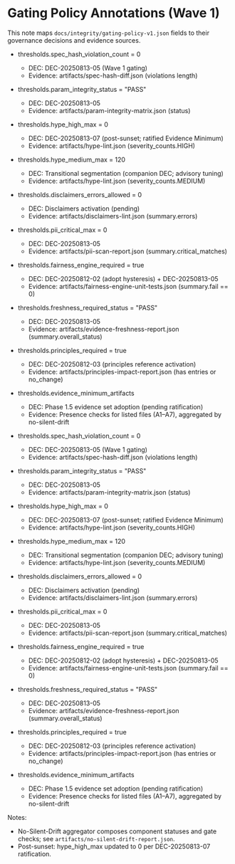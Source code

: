 # Gating Policy Annotations (Wave 1)

This note maps `docs/integrity/gating-policy-v1.json` fields to their governance decisions and evidence sources.

- thresholds.spec_hash_violation_count = 0
  - DEC: DEC-20250813-05 (Wave 1 gating)
  - Evidence: artifacts/spec-hash-diff.json (violations length)
- thresholds.param_integrity_status = "PASS"
  - DEC: DEC-20250813-05
  - Evidence: artifacts/param-integrity-matrix.json (status)
- thresholds.hype_high_max = 0
  - DEC: DEC-20250813-07 (post-sunset; ratified Evidence Minimum)
  - Evidence: artifacts/hype-lint.json (severity_counts.HIGH)
- thresholds.hype_medium_max = 120
  - DEC: Transitional segmentation (companion DEC; advisory tuning)
  - Evidence: artifacts/hype-lint.json (severity_counts.MEDIUM)
- thresholds.disclaimers_errors_allowed = 0
  - DEC: Disclaimers activation (pending)
  - Evidence: artifacts/disclaimers-lint.json (summary.errors)
- thresholds.pii_critical_max = 0
  - DEC: DEC-20250813-05
  - Evidence: artifacts/pii-scan-report.json (summary.critical_matches)
- thresholds.fairness_engine_required = true
  - DEC: DEC-20250812-02 (adopt hysteresis) + DEC-20250813-05
  - Evidence: artifacts/fairness-engine-unit-tests.json (summary.fail == 0)
- thresholds.freshness_required_status = "PASS"
  - DEC: DEC-20250813-05
  - Evidence: artifacts/evidence-freshness-report.json (summary.overall_status)
- thresholds.principles_required = true
  - DEC: DEC-20250812-03 (principles reference activation)
  - Evidence: artifacts/principles-impact-report.json (has entries or no_change)
- thresholds.evidence_minimum_artifacts
  - DEC: Phase 1.5 evidence set adoption (pending ratification)
  - Evidence: Presence checks for listed files (A1–A7), aggregated by no-silent-drift

- thresholds.spec_hash_violation_count = 0
  - DEC: DEC-20250813-05 (Wave 1 gating)
  - Evidence: artifacts/spec-hash-diff.json (violations length)
- thresholds.param_integrity_status = "PASS"
  - DEC: DEC-20250813-05
  - Evidence: artifacts/param-integrity-matrix.json (status)
- thresholds.hype_high_max = 0
  - DEC: DEC-20250813-07 (post-sunset; ratified Evidence Minimum)
  - Evidence: artifacts/hype-lint.json (severity_counts.HIGH)
- thresholds.hype_medium_max = 120
  - DEC: Transitional segmentation (companion DEC; advisory tuning)
  - Evidence: artifacts/hype-lint.json (severity_counts.MEDIUM)
- thresholds.disclaimers_errors_allowed = 0
  - DEC: Disclaimers activation (pending)
  - Evidence: artifacts/disclaimers-lint.json (summary.errors)
- thresholds.pii_critical_max = 0
  - DEC: DEC-20250813-05
  - Evidence: artifacts/pii-scan-report.json (summary.critical_matches)
- thresholds.fairness_engine_required = true
  - DEC: DEC-20250812-02 (adopt hysteresis) + DEC-20250813-05
  - Evidence: artifacts/fairness-engine-unit-tests.json (summary.fail == 0)
- thresholds.freshness_required_status = "PASS"
  - DEC: DEC-20250813-05
  - Evidence: artifacts/evidence-freshness-report.json (summary.overall_status)
- thresholds.principles_required = true
  - DEC: DEC-20250812-03 (principles reference activation)
  - Evidence: artifacts/principles-impact-report.json (has entries or no_change)
- thresholds.evidence_minimum_artifacts
  - DEC: Phase 1.5 evidence set adoption (pending ratification)
  - Evidence: Presence checks for listed files (A1–A7), aggregated by no-silent-drift

Notes:

- No-Silent-Drift aggregator composes component statuses and gate checks; see `artifacts/no-silent-drift-report.json`.
- Post-sunset: hype_high_max updated to 0 per DEC-20250813-07 ratification.
